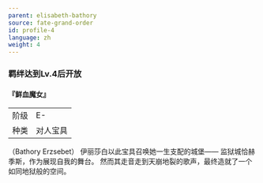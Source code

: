 ```yaml
---
parent: elisabeth-bathory
source: fate-grand-order
id: profile-4
language: zh
weight: 4
---
```


### 羁绊达到Lv.4后开放

#### 『鲜血魔女』

<table>
  <tr><td>阶级</td><td>E-</td></tr>
  <tr><td>种类</td><td>对人宝具</td></tr>
</table>

（Bathory Erzsebet）
伊丽莎白以此宝具召唤她一生支配的城堡——
监狱城恰赫季斯，作为展现自我的舞台。
然而其走音走到天崩地裂的歌声，最终造就了一个如同地狱般的空间。
